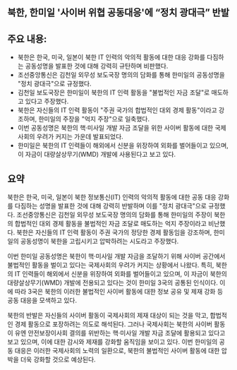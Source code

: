 ## 북한, 한미일 '사이버 위협 공동대응'에 “정치 광대극” 반발

## 주요 내용:
*   북한은 한국, 미국, 일본이 북한 IT 인력의 악의적 활동에 대한 대응 강화를 다짐하는 공동성명을 발표한 것에 대해 강력히 규탄하며 비판했다.
*   조선중앙통신은 김천일 외무성 보도국장 명의의 담화를 통해 한미일의 공동성명을 "정치 광대극"으로 규정했다.
*   김천일 보도국장은 한미일이 북한의 IT 인력 활동을 "불법적인 자금 조달"로 매도하고 있다고 주장했다.
*   북한은 자신들의 IT 인력 활동이 "주권 국가의 합법적인 대외 경제 활동"이라고 강조하며, 한미일의 주장을 "억지 주장"으로 일축했다.
*   이번 공동성명은 북한의 핵·미사일 개발 자금 조달을 위한 사이버 활동에 대한 국제사회의 우려가 커지는 가운데 발표되었다.
*   한미일은 북한의 IT 인력들이 해외에서 신분을 위장하여 외화를 벌어들이고 있으며, 이 자금이 대량살상무기(WMD) 개발에 사용된다고 보고 있다.

## 요약

북한은 한국, 미국, 일본이 북한 정보통신(IT) 인력의 악의적 활동에 대한 공동 대응 강화를 다짐하는 성명을 발표한 것에 대해 강력히 반발하며 이를 "정치 광대극"으로 규정했다. 조선중앙통신은 김천일 외무성 보도국장 명의의 담화를 통해 한미일의 주장이 북한의 합법적인 대외 경제 활동을 불법적인 자금 조달로 매도하는 억지 주장이라고 비난했다. 북한은 자신들의 IT 인력 활동이 주권 국가의 정당한 경제 활동임을 강조하며, 한미일의 공동성명이 북한을 고립시키고 압박하려는 시도라고 주장했다.

이번 한미일 공동성명은 북한이 핵·미사일 개발 자금을 조달하기 위해 사이버 공간에서 불법적인 활동을 벌이고 있다는 국제사회의 우려가 커지는 상황에서 나왔다. 특히, 북한의 IT 인력들이 해외에서 신분을 위장하여 외화를 벌어들이고 있으며, 이 자금이 북한의 대량살상무기(WMD) 개발에 전용되고 있다는 것이 한미일 3국의 공통된 인식이다. 이에 따라 3국은 북한의 이러한 불법적인 사이버 활동에 대한 정보 공유 및 제재 강화 등 공동 대응을 모색하고 있다.

북한의 반발은 자신들의 사이버 활동이 국제사회의 제재 대상이 되는 것을 막고, 합법적인 경제 활동으로 포장하려는 의도로 해석된다. 그러나 국제사회는 북한의 사이버 활동이 유엔 안전보장이사회 결의를 위반하는 핵·미사일 개발 자금 조달에 활용되고 있다고 보고 있으며, 이에 대한 감시와 제재를 강화할 움직임을 보이고 있다. 이번 한미일의 공동 대응은 이러한 국제사회의 노력의 일환으로, 북한의 불법적인 사이버 활동에 대한 압박을 더욱 강화할 것으로 예상된다.